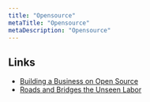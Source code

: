 ```yaml
---
title: "Opensource"
metaTitle: "Opensource"
metaDescription: "Opensource"
---
```


## Links

- [Building a Business on Open Source](/Building_a_Business_on_Open_Source_Ebook.pdf)
- [Roads and Bridges the Unseen Labor](/roads_and_bridges_the_unseen_labor.pdf)

